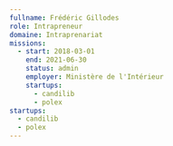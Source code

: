 ```yaml
---
fullname: Frédéric Gillodes
role: Intrapreneur
domaine: Intraprenariat
missions:
  - start: 2018-03-01
    end: 2021-06-30
    status: admin
    employer: Ministère de l'Intérieur
    startups:
      - candilib
      - polex
startups:
  - candilib
  - polex
---
```

